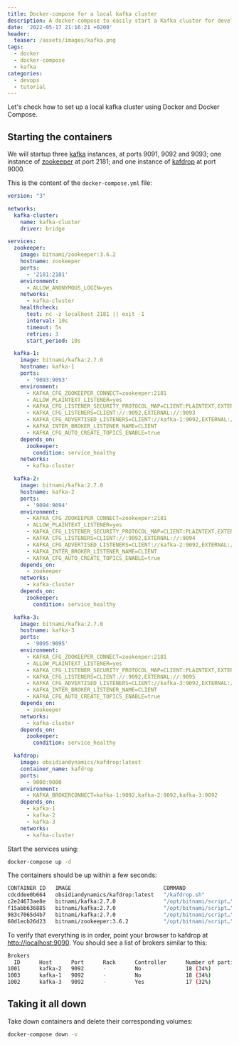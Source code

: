 ```yaml
---
title: Docker-compose for a local kafka cluster
description: A docker-compose to easily start a Kafka cluster for development purposes
date: '2022-05-17 21:16:21 +0200'
header:
  teaser: /assets/images/kafka.png
tags:
  - docker
  - docker-compose
  - kafka
categories:
  - devops
  - tutorial
---
```


Let's check how to set up a local kafka cluster using Docker and Docker Compose.

## Starting the containers

We will startup three [kafka](https://kafka.apache.org/) instances, at ports 9091, 9092 and 9093; one instance of [zookeeper](https://zookeeper.apache.org/) at port 2181; and one instance of [kafdrop](https://github.com/obsidiandynamics/kafdrop) at port 9000.

This is the content of the ```docker-compose.yml``` file:

```yaml
version: "3"

networks:
  kafka-cluster:
    name: kafka-cluster
    driver: bridge

services:
  zookeeper:
    image: bitnami/zookeeper:3.6.2
    hostname: zookeeper
    ports:
      - '2181:2181'
    environment:
      - ALLOW_ANONYMOUS_LOGIN=yes
    networks:
      - kafka-cluster
    healthcheck:
      test: nc -z localhost 2181 || exit -1
      interval: 10s
      timeout: 5s
      retries: 3
      start_period: 10s

  kafka-1:
    image: bitnami/kafka:2.7.0
    hostname: kafka-1
    ports:
      - '9093:9093'
    environment:
      - KAFKA_CFG_ZOOKEEPER_CONNECT=zookeeper:2181
      - ALLOW_PLAINTEXT_LISTENER=yes
      - KAFKA_CFG_LISTENER_SECURITY_PROTOCOL_MAP=CLIENT:PLAINTEXT,EXTERNAL:PLAINTEXT
      - KAFKA_CFG_LISTENERS=CLIENT://:9092,EXTERNAL://:9093
      - KAFKA_CFG_ADVERTISED_LISTENERS=CLIENT://kafka-1:9092,EXTERNAL://localhost:9093
      - KAFKA_INTER_BROKER_LISTENER_NAME=CLIENT
      - KAFKA_CFG_AUTO_CREATE_TOPICS_ENABLE=true
    depends_on:
      zookeeper:
        condition: service_healthy
    networks:
      - kafka-cluster

  kafka-2:
    image: bitnami/kafka:2.7.0
    hostname: kafka-2
    ports:
      - '9094:9094'
    environment:
      - KAFKA_CFG_ZOOKEEPER_CONNECT=zookeeper:2181
      - ALLOW_PLAINTEXT_LISTENER=yes
      - KAFKA_CFG_LISTENER_SECURITY_PROTOCOL_MAP=CLIENT:PLAINTEXT,EXTERNAL:PLAINTEXT
      - KAFKA_CFG_LISTENERS=CLIENT://:9092,EXTERNAL://:9094
      - KAFKA_CFG_ADVERTISED_LISTENERS=CLIENT://kafka-2:9092,EXTERNAL://localhost:9094
      - KAFKA_INTER_BROKER_LISTENER_NAME=CLIENT
      - KAFKA_CFG_AUTO_CREATE_TOPICS_ENABLE=true
    depends_on:
      - zookeeper
    networks:
      - kafka-cluster
    depends_on:
      zookeeper:
        condition: service_healthy

  kafka-3:
    image: bitnami/kafka:2.7.0
    hostname: kafka-3
    ports:
      - '9095:9095'
    environment:
      - KAFKA_CFG_ZOOKEEPER_CONNECT=zookeeper:2181
      - ALLOW_PLAINTEXT_LISTENER=yes
      - KAFKA_CFG_LISTENER_SECURITY_PROTOCOL_MAP=CLIENT:PLAINTEXT,EXTERNAL:PLAINTEXT
      - KAFKA_CFG_LISTENERS=CLIENT://:9092,EXTERNAL://:9095
      - KAFKA_CFG_ADVERTISED_LISTENERS=CLIENT://kafka-3:9092,EXTERNAL://localhost:9095
      - KAFKA_INTER_BROKER_LISTENER_NAME=CLIENT
      - KAFKA_CFG_AUTO_CREATE_TOPICS_ENABLE=true
    depends_on:
      - zookeeper
    networks:
      - kafka-cluster
    depends_on:
      zookeeper:
        condition: service_healthy

  kafdrop:
    image: obsidiandynamics/kafdrop:latest
    container_name: kafdrop
    ports:
      - 9000:9000
    environment:
      - KAFKA_BROKERCONNECT=kafka-1:9092,kafka-2:9092,kafka-3:9092
    depends_on:
      - kafka-1
      - kafka-2
      - kafka-3
    networks:
      - kafka-cluster

```

Start the services using:

```bash
docker-compose up -d
```

The containers should be up within a few seconds:

```bash
CONTAINER ID   IMAGE                             COMMAND                  CREATED       STATUS                    PORTS                                                  NAMES
cdcddee0b664   obsidiandynamics/kafdrop:latest   "/kafdrop.sh"            8 weeks ago   Up 6 seconds              0.0.0.0:9000->9000/tcp                                 kafdrop
c2e24673ae8e   bitnami/kafka:2.7.0               "/opt/bitnami/script…"   8 weeks ago   Up 7 seconds              9092/tcp, 0.0.0.0:9095->9095/tcp                       kafka-kafka-3-1
f15abb636885   bitnami/kafka:2.7.0               "/opt/bitnami/script…"   8 weeks ago   Up 7 seconds              9092/tcp, 0.0.0.0:9094->9094/tcp                       kafka-kafka-2-1
983c7065d4b7   bitnami/kafka:2.7.0               "/opt/bitnami/script…"   8 weeks ago   Up 7 seconds              9092/tcp, 0.0.0.0:9093->9093/tcp                       kafka-kafka-1-1
60d1ecb26d23   bitnami/zookeeper:3.6.2           "/opt/bitnami/script…"   8 weeks ago   Up 21 seconds (healthy)   2888/tcp, 3888/tcp, 0.0.0.0:2181->2181/tcp, 8080/tcp   kafka-zookeeper-1
```

To verify that everything is in order, point your browser to kafdrop at [http://localhost:9090](http://localhost:9090). You should see a list of brokers similar to this:

```bash
Brokers
  ID      Host      Port      Rack      Controller      Number of partitions (% of total)
1001      kafka-2   9092      -         No              18 (34%)
1003      kafka-1   9092      -         No              18 (34%)
1002      kafka-3   9092      -         Yes             17 (32%) 
```

## Taking it all down

Take down containers and delete their corresponding volumes:

```bash
docker-compose down -v
```
